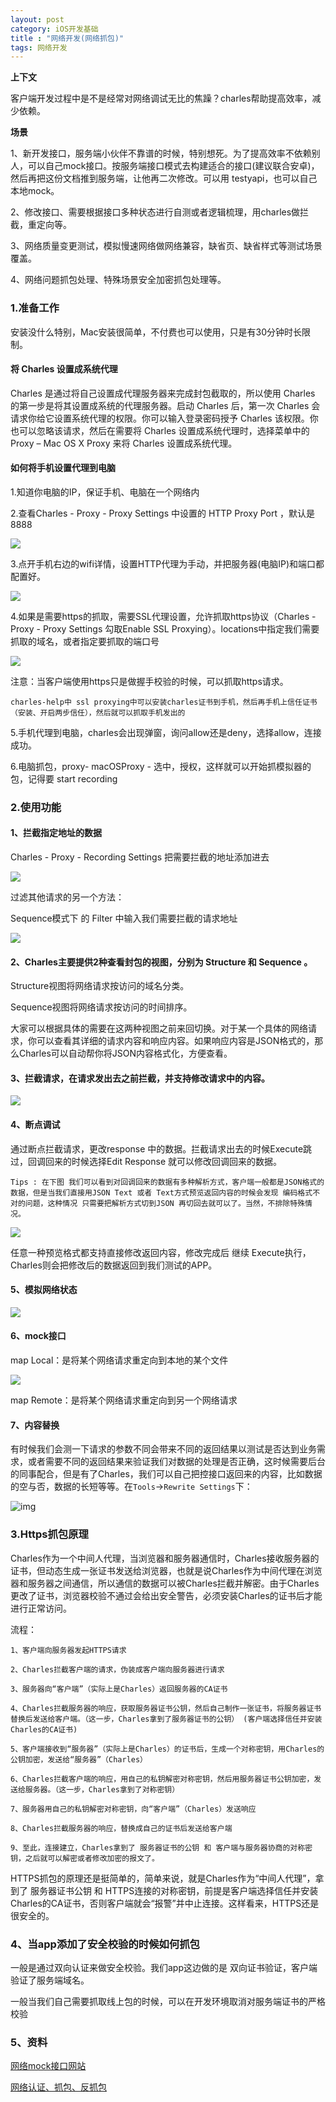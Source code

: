 ```yaml
---
layout: post
category: iOS开发基础
title : "网络开发(网络抓包)"
tags: 网络开发
---
```


**上下文**

客户端开发过程中是不是经常对网络调试无比的焦躁？charles帮助提高效率，减少依赖。

**场景**

1、新开发接口，服务端小伙伴不靠谱的时候，特别想死。为了提高效率不依赖别人，可以自己mock接口。按服务端接口模式去构建适合的接口(建议联合安卓)，然后再把这份文档推到服务端，让他再二次修改。可以用 testyapi，也可以自己本地mock。

2、修改接口、需要根据接口多种状态进行自测或者逻辑梳理，用charles做拦截，重定向等。

3、网络质量变更测试，模拟慢速网络做网络兼容，缺省页、缺省样式等测试场景覆盖。

4、网络问题抓包处理、特殊场景安全加密抓包处理等。



### 1.准备工作

安装没什么特别，Mac安装很简单，不付费也可以使用，只是有30分钟时长限制。

#### 将 Charles 设置成系统代理

Charles 是通过将自己设置成代理服务器来完成封包截取的，所以使用 Charles 的第一步是将其设置成系统的代理服务器。启动 Charles 后，第一次 Charles 会请求你给它设置系统代理的权限。你可以输入登录密码授予 Charles 该权限。你也可以忽略该请求，然后在需要将 Charles 设置成系统代理时，选择菜单中的 Proxy – Mac OS X Proxy 来将 Charles 设置成系统代理。

#### 如何将手机设置代理到电脑

1.知道你电脑的IP，保证手机、电脑在一个网络内

2.查看Charles - Proxy - Proxy Settings 中设置的 HTTP Proxy Port ，默认是 8888

![](https://xilankong.github.io/resource/charlesOne.jpeg)

3.点开手机右边的wifi详情，设置HTTP代理为手动，并把服务器(电脑IP)和端口都配置好。

![](https://xilankong.github.io/resource/charlesTwo.jpeg)

4.如果是需要https的抓取，需要SSL代理设置，允许抓取https协议（Charles - Proxy - Proxy Settings 勾取Enable SSL Proxying）。locations中指定我们需要抓取的域名，或者指定要抓取的端口号

![](https://xilankong.github.io/resource/charlesThree.jpeg)



注意：当客户端使用https只是做握手校验的时候，可以抓取https请求。

```
charles-help中 ssl proxying中可以安装charles证书到手机，然后再手机上信任证书（安装、开启两步信任），然后就可以抓取手机发出的
```



5.手机代理到电脑，charles会出现弹窗，询问allow还是deny，选择allow，连接成功。



6.电脑抓包，proxy- macOSProxy - 选中，授权，这样就可以开始抓模拟器的包，记得要 start recording



### 2.使用功能

#### 1、拦截指定地址的数据

Charles - Proxy - Recording Settings  把需要拦截的地址添加进去

![](https://xilankong.github.io/resource/charlesFour.jpeg)

过滤其他请求的另一个方法：

Sequence模式下 的 Filter 中输入我们需要拦截的请求地址

![](https://xilankong.github.io/resource/charlesSeven.jpeg)



#### 2、Charles主要提供2种查看封包的视图，分别为 Structure 和 Sequence 。

Structure视图将网络请求按访问的域名分类。

Sequence视图将网络请求按访问的时间排序。

大家可以根据具体的需要在这两种视图之前来回切换。对于某一个具体的网络请求，你可以查看其详细的请求内容和响应内容。如果响应内容是JSON格式的，那么Charles可以自动帮你将JSON内容格式化，方便查看。

#### 3、拦截请求，在请求发出去之前拦截，并支持修改请求中的内容。

![](https://xilankong.github.io/resource/charlesNight.jpeg)

#### 4、断点调试

通过断点拦截请求，更改response 中的数据。拦截请求出去的时候Execute跳过，回调回来的时候选择Edit Response 就可以修改回调回来的数据。

```
Tips : 在下图 我们可以看到对回调回来的数据有多种解析方式，客户端一般都是JSON格式的数据，但是当我们直接用JSON Text 或者 Text方式预览返回内容的时候会发现 编码格式不对的问题，这种情况 只需要把解析方式切到JSON 再切回去就可以了。当然，不排除特殊情况。
```

![](https://xilankong.github.io/resource/charlesSix.jpeg)

任意一种预览格式都支持直接修改返回内容，修改完成后 继续 Execute执行，Charles则会把修改后的数据返回到我们测试的APP。

#### 5、模拟网络状态

![](https://xilankong.github.io/resource/charlesEight.jpeg)



#### 6、mock接口 

map Local：是将某个网络请求重定向到本地的某个文件

![](https://xilankong.github.io/resource/charlesTen.png)



map Remote：是将某个网络请求重定向到另一个网络请求



#### 7、内容替换

有时候我们会测一下请求的参数不同会带来不同的返回结果以测试是否达到业务需求，或者需要不同的返回结果来验证我们对数据的处理是否正确，这时候需要后台的同事配合，但是有了Charles，我们可以自己把控接口返回来的内容，比如数据的空与否，数据的长短等等。在`Tools`->`Rewrite Settings`下：



![img](https://upload-images.jianshu.io/upload_images/465386-9033945516988214.png)



### 3.Https抓包原理

Charles作为一个中间人代理，当浏览器和服务器通信时，Charles接收服务器的证书，但动态生成一张证书发送给浏览器，也就是说Charles作为中间代理在浏览器和服务器之间通信，所以通信的数据可以被Charles拦截并解密。由于Charles更改了证书，浏览器校验不通过会给出安全警告，必须安装Charles的证书后才能进行正常访问。

流程：

```
1、客户端向服务器发起HTTPS请求

2、Charles拦截客户端的请求，伪装成客户端向服务器进行请求

3、服务器向“客户端”（实际上是Charles）返回服务器的CA证书

4、Charles拦截服务器的响应，获取服务器证书公钥，然后自己制作一张证书，将服务器证书替换后发送给客户端。（这一步，Charles拿到了服务器证书的公钥） (客户端选择信任并安装Charles的CA证书)

5、客户端接收到“服务器”（实际上是Charles）的证书后，生成一个对称密钥，用Charles的公钥加密，发送给“服务器”（Charles）

6、Charles拦截客户端的响应，用自己的私钥解密对称密钥，然后用服务器证书公钥加密，发送给服务器。（这一步，Charles拿到了对称密钥）

7、服务器用自己的私钥解密对称密钥，向“客户端”（Charles）发送响应

8、Charles拦截服务器的响应，替换成自己的证书后发送给客户端

9、至此，连接建立，Charles拿到了 服务器证书的公钥 和 客户端与服务器协商的对称密钥，之后就可以解密或者修改加密的报文了。
```



HTTPS抓包的原理还是挺简单的，简单来说，就是Charles作为“中间人代理”，拿到了 服务器证书公钥 和 HTTPS连接的对称密钥，前提是客户端选择信任并安装Charles的CA证书，否则客户端就会“报警”并中止连接。这样看来，HTTPS还是很安全的。



### 4、当app添加了安全校验的时候如何抓包

一般是通过双向认证来做安全校验。我们app这边做的是 双向证书验证，客户端验证了服务端域名。

一般当我们自己需要抓取线上包的时候，可以在开发环境取消对服务端证书的严格校验





### 5、资料

[网络mock接口网站](http://rap2.taobao.org)

[网络认证、抓包、反抓包](https://juejin.im/post/5c9cbf1df265da60f6731f0a)
